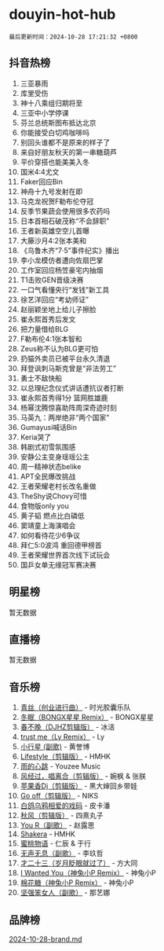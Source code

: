 # douyin-hot-hub

`最后更新时间：2024-10-28 17:21:32 +0800`

## 抖音热榜

1. 三亚暴雨
1. 库里受伤
1. 神十八乘组归期将至
1. 三亚中小学停课
1. 芬兰总统斯图布抵达北京
1. 你能接受白切鸡咖啡吗
1. 别回头谁都不是原来的样子了
1. 来自好朋友秋天的第一串糖葫芦
1. 平价穿搭也能美美入冬
1. 国米4:4尤文
1. Faker回应Bin
1. 神舟十九号发射在即
1. 马克龙祝贺F勒布伦夺冠
1. 反季节果蔬会使用很多农药吗
1. 日本首相石破茂称“不会辞职”
1. 王者新英雄空空儿首曝
1. 大藤沙月4:2张本美和
1. 《乌鲁木齐“7·5”事件纪实》播出
1. 李小龙模仿者遭向佐扇巴掌
1. 工作室回应杨笠豪宅内抽烟
1. T1击败GEN晋级决赛
1. 一口气看懂央行“发钱”新工具
1. 徐艺洋回应“考幼师证”
1. 赵丽颖坐地上给儿子擦脸
1. 崔永熙首秀后发文
1. 把力量借给BLG
1. F勒布伦4:1张本智和
1. Zeus称不认为BLG更可怕
1. 扔猫外卖员已被平台永久清退
1. 拜登讽刺马斯克曾是“非法劳工”
1. 勇士不敌快船
1. 以总理纪念仪式讲话遭抗议者打断
1. 崔永熙首秀得1分 篮网胜雄鹿
1. 杨幂沈腾惊喜助阵周深奇迹时刻
1. 马英九：两岸绝非“两个国家”
1. Gumayusi喊话Bin
1. Keria哭了
1. 韩剧式初雪氛围感
1. 安静公主变身瑶瑶公主
1. 周一精神状态belike
1. APT全民爆改挑战
1. 王者荣耀老村长改名重做
1. TheShy说Chovy可惜
1. 食物版only you
1. 黄子韬 燃点比白磷低
1. 窦靖童上海演唱会
1. 如何看待花少6争议
1. 拜仁5:0波鸿 重回德甲榜首
1. 王者荣耀世界首次线下试玩会
1. 国乒女单无缘冠军赛决赛

## 明星榜

暂无数据

## 直播榜

暂无数据

## 音乐榜

1. [青丝（创业进行曲）](https://sf5-hl-cdn-tos.douyinstatic.com/obj/tos-cn-ve-2774/ooYARJB5iBRNhCOkDsS3BAKW91CIMoQfwzwKLi) - 时光胶囊乐队
1. [冬眠（BONGX星星 Remix）](https://sf5-hl-cdn-tos.douyinstatic.com/obj/tos-cn-ve-2774/oMCfFFoE3LwQ7agAgOIG4ieExqkeAsxNBEkLdz) - BONGX星星
1. [春不晚（DJHZ剪辑版）](https://sf3-cdn-tos.douyinstatic.com/obj/tos-cn-ve-2774/osEZa7YZ6wNo9QDABgfGFaCQKRQTNafsBJDnKt) - 冰洁
1. [trust me（Ly Remix）](https://sf5-hl-cdn-tos.douyinstatic.com/obj/tos-cn-ve-2774/oUo1M8fz5AfmMSExABQQKFE0eCMWgsiccfqrMA) - Ly
1. [小行星 (副歌)](https://sf5-hl-cdn-tos.douyinstatic.com/obj/tos-cn-ve-2774/oArWEvgkJwVsB0KMIw6iBsAoHAciIjJqzWeTQr) - 黄誉博
1. [Lifestyle（剪辑版）](https://sf3-cdn-tos.douyinstatic.com/obj/tos-cn-ve-2774/owfqGgjwG3V5lCLaAIezFMeg3LtuKNBaZKgzPV) - HMHK
1. [雨的心跳](https://sf3-cdn-tos.douyinstatic.com/obj/tos-cn-ve-2774/o0vI5NZuiJgxWIQQFhXO0RTrsiIAsBSiMIECz) - Youzee Music
1. [风经过，唱离合（剪辑版）](https://sf3-cdn-tos.douyinstatic.com/obj/tos-cn-ve-2774/okllg5DG2MmUF3aiiDfBZx6ZLvfwOTtbCEAHyI) - 婉枫 & 张朕
1. [苹果香Dj（剪辑版）](https://sf3-cdn-tos.douyinstatic.com/obj/tos-cn-ve-2774/oEeIEQbYGAOspCTRAIeYF4Ok8LgZ8NBaRe4ztR) - 黑大婶回乡带娃
1. [Go off（剪辑版）](https://sf5-hl-cdn-tos.douyinstatic.com/obj/tos-cn-ve-2774/oYLJZTCGnIQBt2BsMBCFksOEMnDQesCr2gfZ7N) - NIKS
1. [白鸽乌鸦相爱的戏码](https://sf5-hl-cdn-tos.douyinstatic.com/obj/tos-cn-ve-2774/oMVVEf6eDAOmFtNtCsEqKpIorBDM8Nkg6TZRqC) - 皮卡潘
1. [秋风（剪辑版）](https://sf5-hl-cdn-tos.douyinstatic.com/obj/tos-cn-ve-2774/ocGaU84LfAfzMd2wbXdQFpCGhBiXg82JNMRRie) - 四熹丸子
1. [You R（副歌）](https://sf5-hl-cdn-tos.douyinstatic.com/obj/tos-cn-ve-2774/oc0MZn9aEfLkCFLIxKQQcgBjS9mBBuDttYPfZ1) - 赵露思
1. [Shakera](https://sf3-cdn-tos.douyinstatic.com/obj/tos-cn-ve-2774/ocKtEBgQ8FiQCBDf3nj9Z9gEGEQ4fAZDYEocLY) - HMHK
1. [蜜桃物语](https://sf3-cdn-tos.douyinstatic.com/obj/tos-cn-ve-2774/oIhOSCZtIACtYU4XQkngiW9kCBfVD1Fz9IYeqL) - 仁辰 & 于行
1. [无声无息（副歌）](https://sf5-hl-cdn-tos.douyinstatic.com/obj/tos-cn-ve-2774/osmzBBdYMBoz2NHW7AYiZEErnITswCiYzuA3Nf) - 李玖哲
1. [才二十三（岁月眨眼就过了）](https://sf5-hl-cdn-tos.douyinstatic.com/obj/tos-cn-ve-2774/oYAvkTrUXEBMWYUbL3nl8i01MJ5skiIZASC2H) - 方大同
1. [I Wanted You（神兔小P Remix）](https://sf3-cdn-tos.douyinstatic.com/obj/tos-cn-ve-2774/o4CAubmDQdZeEkstFnCvKIMDag8D2BSBOjfNuh) - 神兔小P
1. [棉花糖（神兔小P Remix）](https://sf5-hl-cdn-tos.douyinstatic.com/obj/tos-cn-ve-2774/o0pEDf1GaEfEYJ1FbgOAFCITQ1zeFD3kgBWGcG) - 神兔小P
1. [坚强笨女人（副歌）](https://sf5-hl-cdn-tos.douyinstatic.com/obj/tos-cn-ve-2774/ospNInQiZvGWyBVg5zkNsAMct5uJIg1CrZiPL) - 那艺娜

## 品牌榜

[2024-10-28-brand.md](2024-10-28-brand.md)
